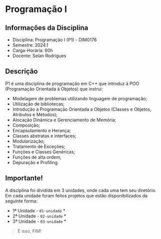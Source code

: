 # Programação I
## Informações da Disciplina
* Disciplina: Programação I (P1) - DIM0176
* Semestre: 2024.1
* Carga-Horária: 60h
* Docente: Selan Rodrigues
## Descrição
P1 é uma disciplina de programação em C++ que introduz à POO (Programação Orientada à Objetos) que instrui:
* Modelagem de problemas utilizando linguagem de programação;
* Utilização de bibliotecas;
* Introdução à Programação Orientada a Objetos (Classes e Objetos, Atributos e Métodos);
* Alocação Dinâmica e Gerenciamento de Memória;
* Composição;
* Encapsulamento e Herança;
* Classes abstratas e interfaces;
* Modularização;
* Tratamento de Exceções;
* Funções e Classes Genéricas;
* Funções de alta ordem;
* Depuração e Profiling.
## Importante!
A disciplina foi dividida em 3 unidades, onde cada uma tem seu diretório. Em cada unidade foram feitos projetos que estão disponibilizados da seguinte forma:
* 1ª Unidade - `01-unidade`
  *   
* 2ª Unidade - `02-unidade`
  *   
* 3ª Unidade - `03-unidade`
  *   
> É isso, FIM!
